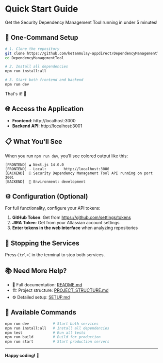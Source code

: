 # Quick Start Guide

Get the Security Dependency Management Tool running in under 5 minutes!

## 🚀 One-Command Setup

```bash
# 1. Clone the repository
git clone https://github.com/ketanmulay-appdirect/DependencyManagementTool.git
cd DependencyManagementTool

# 2. Install all dependencies
npm run install:all

# 3. Start both frontend and backend
npm run dev
```

That's it! 🎉

## 🌐 Access the Application

- **Frontend**: http://localhost:3000
- **Backend API**: http://localhost:3001

## 📋 What You'll See

When you run `npm run dev`, you'll see colored output like this:

```
[FRONTEND] ▲ Next.js 14.0.0
[FRONTEND] - Local:        http://localhost:3000
[BACKEND]  🚀 Security Dependency Management Tool API running on port 3001
[BACKEND]  📖 Environment: development
```

## ⚙️ Configuration (Optional)

For full functionality, configure your API tokens:

1. **GitHub Token**: Get from https://github.com/settings/tokens
2. **JIRA Token**: Get from your Atlassian account settings
3. **Enter tokens in the web interface** when analyzing repositories

## 🛑 Stopping the Services

Press `Ctrl+C` in the terminal to stop both services.

## 📚 Need More Help?

- 📖 Full documentation: [README.md](./README.md)
- 🏗️ Project structure: [PROJECT_STRUCTURE.md](./PROJECT_STRUCTURE.md)
- ⚙️ Detailed setup: [SETUP.md](./SETUP.md)

## 🔧 Available Commands

```bash
npm run dev           # Start both services
npm run install:all   # Install all dependencies
npm test              # Run all tests
npm run build         # Build for production
npm run start         # Start production servers
```

---

**Happy coding! 🎯**
